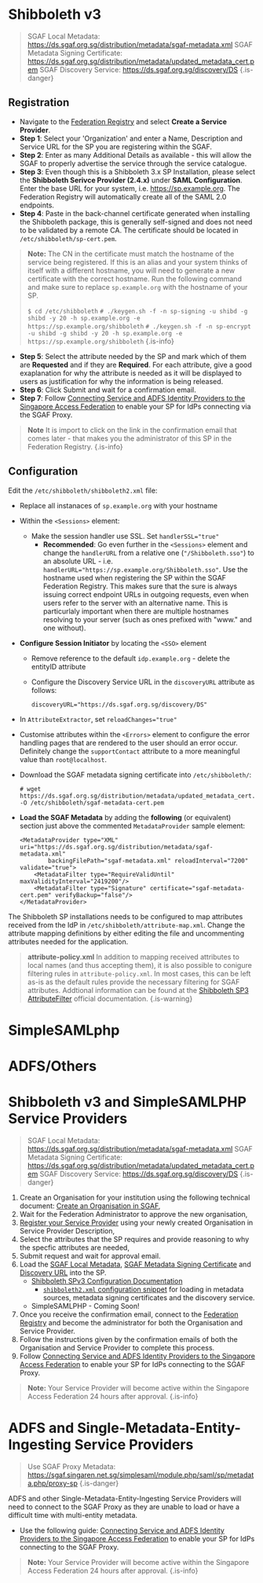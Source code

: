 <!-- TITLE: Connect a Service Provider to the SGAF -->
<!-- SUBTITLE: How to connect SAML 2.0 enabled Service Providers to the SGAF -->

# Shibboleth v3
> SGAF Local Metadata: https://ds.sgaf.org.sg/distribution/metadata/sgaf-metadata.xml
> SGAF Metadata Signing Certificate: https://ds.sgaf.org.sg/distribution/metadata/updated_metadata_cert.pem
> SGAF Discovery Service: https://ds.sgaf.org.sg/discovery/DS
{.is-danger}

## Registration

* Navigate to the [Federation Registry](https://manager.sgaf.org.sg/federationregistry) and select **Create a Service Provider**.
* **Step 1**: Select your 'Organization' and enter a Name, Description and Service URL for the SP you are registering within the SGAF.
* **Step 2**: Enter as many Additional Details as available - this will allow the SGAF to properly advertise the service through the service catalogue.
* **Step 3**: Even though this is a Shibboleth 3.x SP Installation, please select the **Shibboleth Serivce Provider (2.4.x)** under **SAML Configuration**. Enter the base URL for your system, i.e. https://sp.example.org. The Federation Registry will automatically create all of the SAML 2.0 endpoints.
* **Step 4**: Paste in the back-channel certificate generated when installing the Shibboleth package, this is generally self-signed and does not need to be validated by a remote CA. The certificate should be located in `/etc/shibboleth/sp-cert.pem`.
> **Note:**
> The CN in the certificate must match the hostname of the service being registered. If this is an alias and your system thinks of itself with a different hostname, you will need to generate a new certificate with the correct hostname.
> Run the following command and make sure to replace `sp.example.org` with the hostname of your SP.
> 
>`$ cd /etc/shibboleth`
>`# ./keygen.sh -f -n sp-signing -u shibd -g shibd -y 20 -h sp.example.org -e https://sp.example.org/shibboleth`
>`# ./keygen.sh -f -n sp-encrypt -u shibd -g shibd -y 20 -h sp.example.org -e https://sp.example.org/shibboleth`
{.is-info}

* **Step 5**: Select the attribute needed by the SP and mark which of them are **Requested** and if they are **Required**. For each attribute, give a good exaplanation for why the attribute is needed as it will be displayed to users as justification for why the information is being released.
* **Step 6**: Click Submit and wait for a confirmation email.
* **Step 7**: Follow [Connecting Service and ADFS Identity Providers to the Singapore Access Federation](https://www.singaren.net.sg/document/Connecting%20Service%20and%20ADFS%20Identity%20Providers%20to%20the%20SingAREN%20Access%20Federation.pdf) to enable your SP for IdPs connecting via the SGAF Proxy. 

> **Note**
> It is import to click on the link in the confirmation email that comes later - that makes you the administrator of this SP in the Federation Registry.
{.is-info}

## Configuration
Edit the `/etc/shibboleth/shibboleth2.xml` file:
* Replace all instanaces of `sp.example.org` with your hostname
* Within the `<Sessions>` element:
	* Make the session handler use SSL. Set `handlerSSL="true"`
		* **Recommended**: Go even further  in the `<Sessions>` element and change the `handlerURL` from a relative one (`"/Shibboleth.sso"`) to an absolute URL - i.e. `handlerURL="https://sp.example.org/Shibboleth.sso"`. Use the hostname used when registering the SP within the SGAF Federation Registry. This makes sure that the sure is always issuing correct endpoint URLs in outgoing requests, even when users refer to the server with an alternative name. This is particurlaly important when there are multiple hostnames resolving to your server (such as ones prefixed with "www." and one without).
* **Configure Session Initiator** by locating the `<SSO>` element
	* Remove reference to the default `idp.example.org` - delete the entityID attribute
	* Configure the Discovery Service URL in the `discoveryURL` attribute as follows:
		
		```
		discoveryURL="https://ds.sgaf.org.sg/discovery/DS"
		```
* In `AttributeExtractor`, set `reloadChanges="true"`
* Customise attributes within the `<Errors>` element to configure the error handling pages that are rendered to the user should an error occur. Definitely change the `supportContact` attribute to a more meaningful value than `root@localhost`.
* Download the SGAF metadata signing certificate into `/etc/shibboleth/`:

	```
	# wget https://ds.sgaf.org.sg/distribution/metadata/updated_metadata_cert.pem -O /etc/shibboleth/sgaf-metadata-cert.pem
	```
	
* **Load the SGAF Metadata** by adding the **following** (or equivalent) section just above the commented `MetadataProvider` sample element:
	
	```
	<MetadataProvider type="XML" uri="https://ds.sgaf.org.sg/distribution/metadata/sgaf-metadata.xml"
			backingFilePath="sgaf-metadata.xml" reloadInterval="7200" validate="true">
		<MetadataFilter type="RequireValidUntil" maxValidityInterval="2419200"/>
		<MetadataFilter type="Signature" certificate="sgaf-metadata-cert.pem" verifyBackup="false"/>
	</MetadataProvider>
	```

The Shibboleth SP installations needs to be configured to map attributes received from the IdP in `/etc/shibboleth/attribute-map.xml`. Change the attribute mapping definitions by either editing the file and uncommenting attributes needed for the application.
> **attribute-policy.xml**
> In addition to mapping received attributes to local names (and thus accepting them), it is also possible to conigure filtering rules in `attribute-policy.xml`. In most cases, this can be left as-is as the default rules provide the necessary filtering for SGAF attributes.
>Addtional information can be found at the [Shibboleth SP3 AttributeFilter](https://wiki.shibboleth.net/confluence/display/SP3/AttributeFilter) official documentation.
{.is-warning}

# SimpleSAMLphp
# ADFS/Others
# Shibboleth v3 and SimpleSAMLPHP Service Providers

> SGAF Local Metadata: https://ds.sgaf.org.sg/distribution/metadata/sgaf-metadata.xml
> SGAF Metadata Signing Certificate: https://ds.sgaf.org.sg/distribution/metadata/updated_metadata_cert.pem
> SGAF Discovery Service: https://ds.sgaf.org.sg/discovery/DS
{.is-danger}

1. Create an Organisation for your institution using the following technical document: [Create an Organisation in SGAF](https://www.singaren.net.sg/document/Creating%20an%20Organisation%20within%20SGAF.pdf),
2. Wait for the Federation Administrator to approve the new organisation,
3. [Register your Service Provider](https://manager.sgaf.org.sg/federationregistry/registration/sp) using your newly created Organisation in Service Provider Description,
4. Select the attributes that the SP requires and provide reasoning to why the specfic attributes are needed,
5. Submit request and wait for approval email.
6. Load the [SGAF Local Metadata](https://ds.sgaf.org.sg/distribution/metadata/sgaf-metadata.xml), [SGAF Metadata Signing Certificate](https://ds.sgaf.org.sg/distribution/metadata/updated_metadata_cert.pem) and [Discovery URL](https://ds.sgaf.org.sg/discovery/DS) into the SP.
	*  [Shibboleth SPv3 Configuration Documentation](https://wiki.shibboleth.net/confluence/display/SHIB2/NativeSPGettingStarted)
		* [ `shibboleth2.xml` configuration snippet](#shibboleth-2-xml-configuration-snippet) for loading in metadata sources, metadata signing certificates and the discovery service.
	*  SimpleSAMLPHP - Coming Soon!
7. Once you receive the confirmation email, connect to the [Federation Registry](https://manager.sgaf.org.sg/federationregistry/) and become the administrator for both the Organisation and Service Provider.
8. Follow the instructions given by the confirmation emails of both the Organisation and Service Provider to complete this process.
9. Follow [Connecting Service and ADFS Identity Providers to the Singapore Access Federation](https://www.singaren.net.sg/document/Connecting%20Service%20and%20ADFS%20Identity%20Providers%20to%20the%20SingAREN%20Access%20Federation.pdf) to enable your SP for IdPs connecting to the SGAF Proxy. 

> **Note:** Your Service Provider will become active within the Singapore Access Federation 24 hours after approval.
{.is-info}

# ADFS and Single-Metadata-Entity-Ingesting Service Providers
> Use SGAF Proxy Metadata: https://sgaf.singaren.net.sg/simplesaml/module.php/saml/sp/metadata.php/proxy-sp
{.is-danger}

ADFS and other Single-Metadata-Entity-Ingesting Service Providers will need to connect to the SGAF Proxy as they are unable to load or have a difficult time with multi-entity metadata.
* Use the following guide: [Connecting Service and ADFS Identity Providers to the Singapore Access Federation](https://www.singaren.net.sg/document/Connecting%20Service%20and%20ADFS%20Identity%20Providers%20to%20the%20SingAREN%20Access%20Federation.pdf) to enable your SP for IdPs connecting to the SGAF Proxy. 

> **Note:** Your Service Provider will become active within the Singapore Access Federation 24 hours after approval.
{.is-info}
